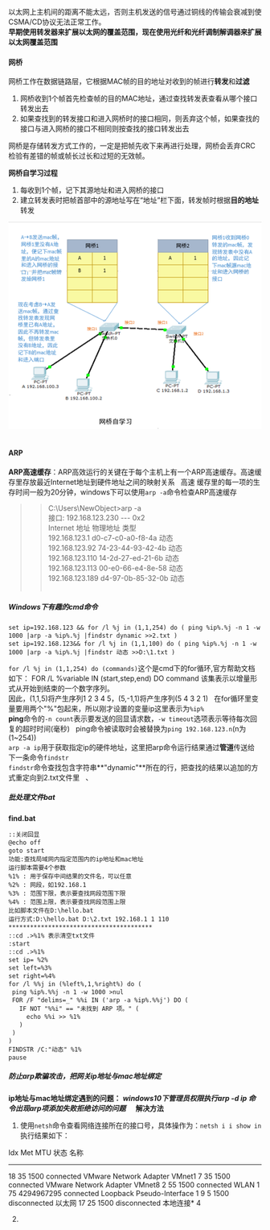 以太网上主机间的距离不能太远，否则主机发送的信号通过铜线的传输会衰减到使CSMA/CD协议无法正常工作。<br>
**早期使用转发器来扩展以太网的覆盖范围，现在使用光纤和光纤调制解调器来扩展以太网覆盖范围**

#### 网桥  
网桥工作在数据链路层，它根据MAC帧的目的地址对收到的帧进行**转发**和**过滤**   
1. 网桥收到1个帧首先检查帧的目的MAC地址，通过查找转发表查看从哪个接口转发出去    
2. 如果查找到的转发接口和进入网桥时的接口相同，则丢弃这个帧，如果查找的接口与进入网桥的接口不相同则按查找的接口转发出去


网桥是存储转发方式工作的，一定是把帧先收下来再进行处理，网桥会丢弃CRC检验有差错的帧或帧长过长和过短的无效帧。



**网桥自学习过程**

1. 每收到1个帧，记下其源地址和进入网桥的接口
2. 建立转发表时把帧首部中的源地址写在“地址”栏下面，转发帧时根据**目的地址**转发   

![网桥自学习](https://github.com/HurricanGod/Home/blob/master/img/networkbridge.png)
 
#### ARP
**ARP高速缓存**：ARP高效运行的关键在于每个主机上有一个ARP高速缓存。高速缓存里存放最近Internet地址到硬件地址之间的映射关系   
高速 缓存里的每一项的生存时间一般为20分钟，windows下可以使用`arp -a`命令检查ARP高速缓存    
>>C:\Users\NewObject>arp -a   
  接口: 192.168.123.230 --- 0x2   
  Internet 地址         物理地址                类型   
  192.168.123.1         d0-c7-c0-a0-f8-4a     动态   
  192.168.123.92        74-23-44-93-42-4b     动态   
  192.168.123.110       14-2d-27-ed-21-6b     动态   
  192.168.123.113       00-e0-66-e4-8e-58     动态    
  192.168.123.189       d4-97-0b-85-32-0b     动态     
 
##### Windows下有趣的cmd命令  
```shell
set ip=192.168.123 && for /l %j in (1,1,254) do ( ping %ip%.%j -n 1 -w 1000 |arp -a %ip%.%j |findstr dynamic >>2.txt )
set ip=192.168.123&& for /l %j in (1,1,100) do ( ping %ip%.%j -n 1 -w 1000 |arp -a %ip%.%j |findstr 动态 >>D:\1.txt )
```
``for /l %j in (1,1,254) do (commands)``这个是cmd下的for循环,官方帮助文档如下：
FOR /L %variable IN (start,step,end) DO command    该集表示以增量形式从开始到结束的一个数字序列。    
因此，(1,1,5)将产生序列1 2 3 4 5，(5,-1,1)将产生序列(5 4 3 2 1)   
在for循环里变量要用两个"%"包起来，所以刚才设置的变量ip这里表示为`%ip%`   
**ping**命令的`-n count`表示要发送的回显请求数，`-w timeout`选项表示等待每次回复的超时时间(毫秒)   
ping命令被读取时会被替换为``ping 192.168.123.n``(n为(1~254))    
`arp -a ip`用于获取指定ip的硬件地址，这里把arp命令运行结果通过**管道**传送给下一条命令``findstr``   
``findstr``命令查找包含字符串**"dynamic"**所在的行，把查找的结果以追加的方式重定向到2.txt文件里   、
 
 ##### 批处理文件bat
 **find.bat**
 ```shell
 ::关闭回显
 @echo off
goto start
功能:查找局域网内指定范围内的ip地址和mac地址
运行脚本需要4个参数
%1% : 用于保存中间结果的文件名，可以任意
%2% : 网段，如192.168.1
%3% : 范围下限，表示要查找网段范围下限
%4% : 范围上限，表示要查找网段范围上限
比如脚本文件在D:\hello.bat
运行方式:D:\hello.bat D:\2.txt 192.168.1 1 110
****************************************
::cd .>%1% 表示清空txt文件
:start
::cd .>%1%
set ip= %2%
set left=%3%
set right=%4%
for /l %%j in (%left%,1,%right%) do (
  ping %ip%.%%j -n 1 -w 1000 >nul
  FOR /F "delims=_" %%i IN ('arp -a %ip%.%%j') DO (
    IF NOT "%%i" == "未找到 ARP 项。" (
      echo %%i >> %1%
    )
  )
)
FINDSTR /C:"动态" %1%
pause
 ```
 
 ##### 防止arp欺骗攻击，把网关ip地址与mac地址绑定
 **ip地址与mac地址绑定遇到的问题：**
 ***windows10下管理员权限执行arp -d ip 命令出现arp项添加失败拒绝访问的问题***    
 **解决方法**
 
 1. 使用`netsh`命令查看网络连接所在的接口号，具体操作为：``netsh i i show in``    
 执行结果如下：
 >>
Idx     Met         MTU          状态                名称
---  ----------  ----------  ------------  ---------------------------
 18          35        1500  connected     VMware Network Adapter VMnet1
  7          35        1500  connected     VMware Network Adapter VMnet8
  2          55        1500  connected     WLAN
  1          75  4294967295  connected     Loopback Pseudo-Interface 1
  9           5        1500  disconnected  以太网
 17          25        1500  disconnected  本地连接* 4
 
 
 2. 
 
